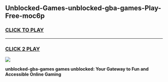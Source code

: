 
## Unblocked-Games-unblocked-gba-games-Play-Free-moc6p
<h3>
<a href="https://premium76.site?title=unblocked-gba-games&ref=15A">CLICK TO PLAY</a></h3>
<hr>

<h3>
<a href="https://premium76.site?title=unblocked-gba-games&ref=15A">CLICK 2 PLAY</a>
  
</h3>

<a href="https://premium76.site?title=unblocked-gba-games&ref=15A"><img src="https://clearcache.store/games.png"></a>


**unblocked-gba-games games unblocked: Your Gateway to Fun and Accessible Online Gaming**
